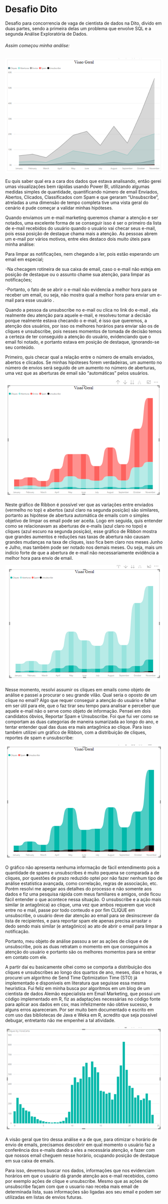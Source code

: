 # Desafio Dito
Desafio para concorrencia de vaga de cientista de dados na Dito, divido em duas partes, sendo a primeira delas um problema que envolve SQL e a segunda Análise Exploratória de Dados.

###### Assim começou minha análise:

![alt text](https://github.com/eleuuterio/desafiodito/blob/master/pictures/Capturar.PNG)

Eu quis saber qual era a cara dos dados que estava analisando, então gerei umas visualizações bem rápidas  usando Power BI, utilizando algumas medidas simples de quantidade, quantificando número de email Enviados, Abertos, Clicados, Classificados com Spam e que geraram “Unsubscribe”, atreladas a uma dimensão de tempo completa tive uma vista geral do cenário é pude começar a validar minhas hipóteses.

Quando enviamos um e-mail marketing queremos chamar a atenção e ser notados, uma excelente forma de se conseguir isso é ser o primeiro da lista de e-mail recebidos do usuário quando o usuário vai checar seus e-mail, pois essa posição de destaque chama mais a atenção.
As pessoas abrem um e-mail por vários motivos, entre eles destaco dois muito úteis para minha análise:

Para limpar as notificações, nem chegando a ler, pois estão esperando um email em especial;

-Na checagem rotineira de sua caixa de email, caso o e-mail não esteja em posição de destaque ou o assunto chame sua atenção, para limpar as notificações;

-Portanto, o fato de se abrir o e-mail não evidencia a melhor hora para se receber um email, ou seja, não mostra qual a melhor hora para enviar um  e-mail para esse usuário . 

Quando a pessoa da unsubscribe no e-mail ou clica no link do e-mail , ela realmente deu atenção para aquele e-mail, e resolveu tomar a decisão porque realmente estava checando o e-mail, é isso que queremos, a atenção dos usuários, por isso os melhores horários para enviar são os de cliques e unsubscribe, pois nesses momentos de tomada de decisão temos a certeza de ter conseguido a atenção do usuário, evidenciando que o email foi notado, e portanto estava em posição de destaque, ignorando-se seu conteúdo.

Primeiro, quis checar qual a relação entre o número de emails enviados, abertos e clicados. Se minhas hipóteses forem verdadeiras, um aumento no número de envios será seguido de um aumento no número de aberturas, uma vez que as aberturas de email são “automáticas”  pelos usuários.

![alt text](https://github.com/eleuuterio/desafiodito/blob/master/pictures/2.PNG)

Neste gráfico de Ribbon é possível ver que as variações entre enviados (vermelho no top) e abertos (azul claro na segunda posição) são similares, portanto as hipótese de abertura automática de emails com o simples objetivo de limpar os email pode ser aceita. 
Logo em seguida, quis entender como se relacionavam as aberturas de e-mails (azul claro no topo) e cliques (azul escuro na segunda posição), esse gráfico de Ribbon mostra que grandes aumentos e reduções nas taxas de abertura não causam grandes mudanças na taxa de cliques, isso fica bem claro nos meses Junho e Julho, mas também pode ser notado nos demais meses. Ou seja, mais um indício forte de que a abertura de e-mail não necessariamente evidência a melhor hora para envio de email.

![alt text](https://github.com/eleuuterio/desafiodito/blob/master/pictures/sem%20enviadas.PNG)

Nesse momento, resolvi assumir os cliques em emails como objeto de análise e passei a procurar o seu grande vilão.  Qual seria o oposto de um clique no email? Algo que requer conseguir a atenção do usuário e falhar em ser útil para ele, que o faz tirar seu tempo para analisar e perceber que aquele e-mail não o serve como objeto de informação. Pensei em dois candidatos óbvios, Reportar Spam e Unsubscribe.
Foi que fui ver como se comportam as duas categorias de maneira sumarizada ao longo do ano, e tentar entender qual das duas era mais antagônica ao clique. Para isso também utilizei um gráfico de Ribbon, com a distribuição de cliques, reportes de spam e unsubscribe:

![alt text](https://github.com/eleuuterio/desafiodito/blob/master/pictures/cliques%20spam%20e%20unsubriscrible.PNG)

O gráfico não apresenta nenhuma informação de fácil entendimento pois a quantidade de spams e unsubscribes é muito pequena se comparada a de cliques,  por questões de prazo reduzido optei por não fazer nenhum tipo de análise estatística avançada, como correlação, regras de associação, etc. Porém resolvi me apegar aos detalhes do processo e não somente aos dados e fiz uma pesquisa rápida com meus familiares e amigos, onde ficou fácil entender o que acontece nessa situação. O unsubscribe e a ação mais  similar (e antagônica) ao clique, uma vez que ambos requerem que você entre no e mail, passe por todo conteudo e por fim CLIQUE em unsubscribe, o usuário deve dar atenção ao email para se desinscrever da lista de recipientes, e para reportar spam ele apenas precisa arrastar o dedo sendo mais similar (e antagônico) ao ato de abrir o email para limpar a notificação.

Portanto, meu objeto de análise passou a ser as ações de clique e de unsubscribe, pois as duas retratam o momento em que conseguimos a atenção do usuário e portanto são os melhores momentos para se entrar em contato com ele.

A partir daí eu basicamente olhei como se comporta a distribuição dos cliques e unsubscribes ao longo dos quartos de ano, meses, dias e horas, e procurei um algoritmo de Send Time Optimization Time (STO) já implementado e disponíveis em literatura que seguisse essa mesma heurística. Fui feliz em minha busca por algoritmos em um blog de um cientista de dados Alemão especialista em Email Marketing, que possui um código implementado em R, fiz as adaptações necessárias no código fonte para aplicar aos dados em csv, mas infelizmente não obtive sucesso, e alguns erros apareceram. Por ser muito bem documentado e escrito em com uso das bibliotecas de Java e Weka em R, acredito que seja possível debugar, entretanto não me empenhei a tal atividade.

![alt text](https://github.com/eleuuterio/desafiodito/blob/master/pictures/cliques%20por%20hora.PNG)

A visão geral que tiro dessa análise e a de que, para otimizar o horário de envio de emails, precisamos descobrir em qual momento o usuário faz a conferência dos e-mails dando a eles a necessária atenção, e fazer com que nossos email cheguem nesse horário, ocupando posição de destaque em sua caixa de emails. 

Para isso, devemos buscar nos dados, informações que nos evidenciam horários em que o usuário dá grande atenção aos e-mail recebidos, como por exemplo ações de clique e unsubscribe. Mesmo que as ações de unsubscribe façam com que o usuario nao receba mais email de determinada lista, suas informações são ligadas aos seu email e podem ser utilizadas em listas de envios futuras.
